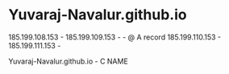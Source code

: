 # Yuvaraj-Navalur.github.io


185.199.108.153   -
185.199.109.153     -
                      - @     A record
185.199.110.153     -
185.199.111.153   -


Yuvaraj-Navalur.github.io     -   C NAME
